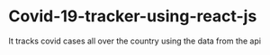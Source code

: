 # Covid-19-tracker-using-react-js
It tracks covid cases all over the country using the data from the api
